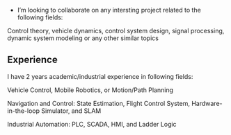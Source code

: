 
-  I’m looking to collaborate on any intersting project related to the following fields:

Control theory, vehicle dynamics, control system design, signal processing, dynamic system modeling or any other similar topics

## Experience

I have 2 years academic/industrial experience in following fields:

Vehicle Control, Mobile Robotics, or Motion/Path Planning

Navigation and Control: State Estimation, Flight Control System, Hardware-in-the-loop Simulator, and SLAM

Industrial Automation: PLC, SCADA, HMI, and Ladder Logic


<!---
ramona1313/ramona1313 is a ✨ special ✨ repository because its `README.md` (this file) appears on your GitHub profile.
You can click the Preview link to take a look at your changes.
--->
